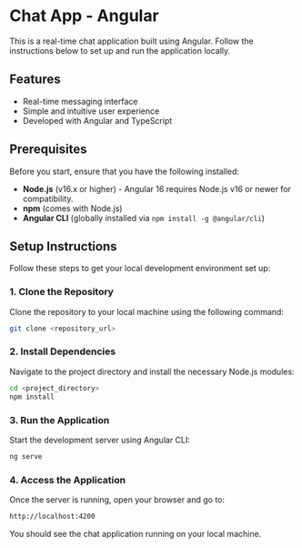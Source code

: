 # Chat App - Angular

This is a real-time chat application built using Angular. Follow the instructions below to set up and run the application locally.

## Features
- Real-time messaging interface
- Simple and intuitive user experience
- Developed with Angular and TypeScript

## Prerequisites

Before you start, ensure that you have the following installed:
- **Node.js** (v16.x or higher) - Angular 16 requires Node.js v16 or newer for compatibility.
- **npm** (comes with Node.js)
- **Angular CLI** (globally installed via `npm install -g @angular/cli`)

## Setup Instructions

Follow these steps to get your local development environment set up:

### 1. Clone the Repository

Clone the repository to your local machine using the following command:

```bash
git clone <repository_url>
```
### 2. Install Dependencies

Navigate to the project directory and install the necessary Node.js modules:

```bash
cd <project_directory>
npm install
```
### 3. Run the Application

Start the development server using Angular CLI:

```bash
ng serve
```
### 4. Access the Application

Once the server is running, open your browser and go to:

```bash
http://localhost:4200
```
You should see the chat application running on your local machine.

